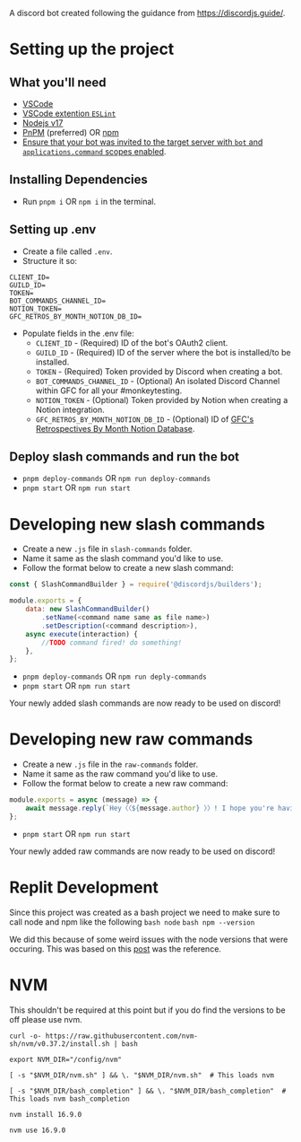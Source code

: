 A discord bot created following the guidance from https://discordjs.guide/.

# Setting up the project

## What you'll need
- [VSCode](https://code.visualstudio.com/)
- [VSCode extention `ESLint`](https://marketplace.visualstudio.com/items?itemName=dbaeumer.vscode-eslint)
- [Nodejs v17](https://nodejs.org/en/)
- [PnPM](https://pnpm.io/) (preferred) OR [npm](https://www.npmjs.com/)
- [Ensure that your bot was invited to the target server with `bot` and `applications.command` scopes enabled](https://discordjs.guide/preparations/adding-your-bot-to-servers.html).

## Installing Dependencies
- Run `pnpm i` OR `npm i` in the terminal.

## Setting up .env
- Create a file called `.env`.
- Structure it so:
```
CLIENT_ID=
GUILD_ID=
TOKEN=
BOT_COMMANDS_CHANNEL_ID=
NOTION_TOKEN=
GFC_RETROS_BY_MONTH_NOTION_DB_ID=
```
- Populate fields in the .env file:
  - `CLIENT_ID` - (Required) ID of the bot's OAuth2 client.
  - `GUILD_ID` - (Required) ID of the server where the bot is installed/to be installed.
  - `TOKEN` - (Required) Token provided by Discord when creating a bot.
  - `BOT_COMMANDS_CHANNEL_ID` - (Optional) An isolated Discord Channel within GFC for all your #monkeytesting.
  - `NOTION_TOKEN` - (Optional) Token provided by Notion when creating a Notion integration.
  - `GFC_RETROS_BY_MONTH_NOTION_DB_ID` - (Optional) ID of [GFC's Retrospectives By Month Notion Database](https://www.notion.so/gitfitcode/a3a30be6c6564f6194e90aa858a75f49?v=3337964233d247ecbaa3c4f6f9b9a7ec).

## Deploy slash commands and run the bot
- `pnpm deploy-commands` OR `npm run deploy-commands`
- `pnpm start` OR `npm run start`

# Developing new slash commands
- Create a new `.js` file in `slash-commands` folder.
- Name it same as the slash command you'd like to use.
- Follow the format below to create a new slash command:
```javascript
const { SlashCommandBuilder } = require('@discordjs/builders');

module.exports = {
	data: new SlashCommandBuilder()
		.setName(<command name same as file name>)
		.setDescription(<command description>),
	async execute(interaction) {
		//TODO command fired! do something!
	},
};
```
- `pnpm deploy-commands` OR `npm run deply-commands`
- `pnpm start` OR `npm run start`

Your newly added slash commands are now ready to be used on discord!

# Developing new raw commands

- Create a new `.js` file in the `raw-commands` folder.
- Name it same as the raw command you'd like to use.
- Follow the format below to create a new raw command:
```javascript
module.exports = async (message) => {
	await message.reply(`Hey〈〈${message.author} 〉〉! I hope you're having a wonderful day!`);
};
```
- `pnpm start` OR `npm run start`

Your newly added raw commands are now ready to be used on discord!

# Replit Development
Since this project was created as a bash project we need to make sure to call node and npm like the following 
  `bash node`
  `bash npm --version`

We did this because of some weird issues with the node versions that were occuring. This was based on this [post](https://replit.com/talk/learn/Easiest-way-to-get-Node-v166-and-NPM-v720-for-your-Discordjs-v13-projects/143841) was the reference. 


# NVM

This shouldn't be required at this point but if you do find the versions to be off please use nvm. 

    curl -o- https://raw.githubusercontent.com/nvm-sh/nvm/v0.37.2/install.sh | bash
    
    export NVM_DIR="/config/nvm"
  
    [ -s "$NVM_DIR/nvm.sh" ] && \. "$NVM_DIR/nvm.sh"  # This loads nvm
  
    [ -s "$NVM_DIR/bash_completion" ] && \. "$NVM_DIR/bash_completion"  # This loads nvm bash_completion
  
    nvm install 16.9.0
  
    nvm use 16.9.0
